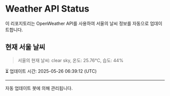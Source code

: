 
# Weather API Status

이 리포지토리는 OpenWeather API를 사용하여 서울의 날씨 정보를 자동으로 업데이트합니다.

## 현재 서울 날씨
> 서울의 현재 날씨: clear sky, 온도: 25.76°C, 습도: 44%

⏳ 업데이트 시간: 2025-05-26 06:39:12 (UTC)

---
자동 업데이트 봇에 의해 관리됩니다.
